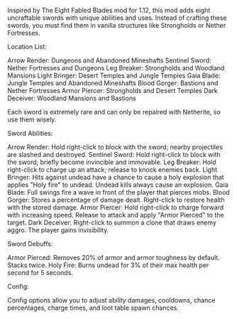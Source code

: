 Inspired by The Eight Fabled Blades mod for 1.12, this mod adds eight uncraftable swords with unique abilities and uses. Instead of crafting these swords, you must find them in vanilla structures like Strongholds or Nether Fortresses.

Location List:

Arrow Render: Dungeons and Abandoned Mineshafts
Sentinel Sword: Nether Fortresses and Dungeons
Leg Breaker: Strongholds and Woodland Mansions
Light Bringer: Desert Temples and Jungle Temples
Gaia Blade: Jungle Temples and Abandoned Mineshafts
Blood Gorger: Bastions and Nether Fortresses
Armor Piercer: Strongholds and Desert Temples
Dark Deceiver: Woodland Mansions and Bastions

Each sword is extremely rare and can only be repaired with Netherite, so use them wisely.

Sword Abilities:

Arrow Render: Hold right-click to block with the sword; nearby projectiles are slashed and destroyed.
Sentinel Sword: Hold right-click to block with the sword; briefly become invincible and immovable.
Leg Breaker: Hold right-click to charge up an attack; release to knock enemies back.
Light Bringer: Hits against undead have a chance to cause a holy explosion that applies "Holy fire" to undead. Undead kills always cause an explosion.
Gaia Blade: Full swings fire a wave in front of the player that pierces mobs.
Blood Gorger: Stores a percentage of damage dealt. Right-click to restore health with the stored damage.
Armor Piercer: Hold right-click to charge forward with increasing speed. Release to attack and apply "Armor Pierced" to the target.
Dark Deceiver: Right-click to summon a clone that draws enemy aggro. The player gains invisibility.

Sword Debuffs:

Armor Pierced: Removes 20% of armor and armor toughness by default. Stacks twice.
Holy Fire: Burns undead for 3% of their max health per second for 5 seconds.

Config:

Config options allow you to adjust ability damages, cooldowns, chance percentages, charge times, and loot table spawn chances.
